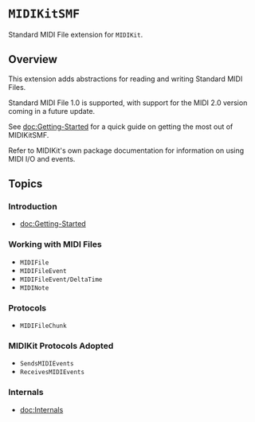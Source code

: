 # ``MIDIKitSMF``

Standard MIDI File extension for `MIDIKit`.

## Overview

This extension adds abstractions for reading and writing Standard MIDI Files.

Standard MIDI File 1.0 is supported, with support for the MIDI 2.0 version coming in a future update.

See <doc:Getting-Started> for a quick guide on getting the most out of MIDIKitSMF.

Refer to MIDIKit's own package documentation for information on using MIDI I/O and events.

## Topics

### Introduction

- <doc:Getting-Started>

### Working with MIDI Files

- ``MIDIFile``
- ``MIDIFileEvent``
- ``MIDIFileEvent/DeltaTime``
- ``MIDINote``

### Protocols

- ``MIDIFileChunk``

### MIDIKit Protocols Adopted

- ``SendsMIDIEvents``
- ``ReceivesMIDIEvents``

### Internals

- <doc:Internals>
